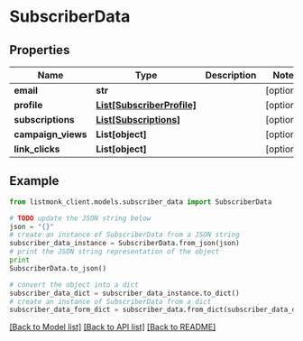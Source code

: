# SubscriberData


## Properties
Name | Type | Description | Notes
------------ | ------------- | ------------- | -------------
**email** | **str** |  | [optional] 
**profile** | [**List[SubscriberProfile]**](SubscriberProfile.md) |  | [optional] 
**subscriptions** | [**List[Subscriptions]**](Subscriptions.md) |  | [optional] 
**campaign_views** | **List[object]** |  | [optional] 
**link_clicks** | **List[object]** |  | [optional] 

## Example

```python
from listmonk_client.models.subscriber_data import SubscriberData

# TODO update the JSON string below
json = "{}"
# create an instance of SubscriberData from a JSON string
subscriber_data_instance = SubscriberData.from_json(json)
# print the JSON string representation of the object
print
SubscriberData.to_json()

# convert the object into a dict
subscriber_data_dict = subscriber_data_instance.to_dict()
# create an instance of SubscriberData from a dict
subscriber_data_form_dict = subscriber_data.from_dict(subscriber_data_dict)
```
[[Back to Model list]](../README.md#documentation-for-models) [[Back to API list]](../README.md#documentation-for-api-endpoints) [[Back to README]](../README.md)


